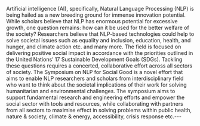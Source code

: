 Artificial intelligence (AI), specifically, Natural Language Processing (NLP) is being hailed as a new breeding ground for immense innovation potential. While scholars believe that NLP has enormous potential for excessive growth, one question remains: how can it be used for the better welfare of the society? Researchers believe that NLP-based technologies could help to solve societal issues such as equality and inclusion, education, health, and hunger, and climate action etc. and many more. The field is focused on delivering positive social impact in accordance with the priorities outlined in the United Nations’ 17 Sustainable Development Goals (SDGs). Tackling these questions requires a concerted, collaborative effort across all sectors of society. The Symposium on NLP for Social Good is a novel effort that aims to enable NLP researchers and scholars from interdisciplinary field who want to think about the societal implications of their work for solving humanitarian and environmental challenges. The symposium aims to support fundamental research and engineering efforts and empower the social sector with tools and resources, while collaborating with partners from all sectors to maximise effect in solving problems within public health, nature & society, climate & energy, accessibility, crisis response etc.---
